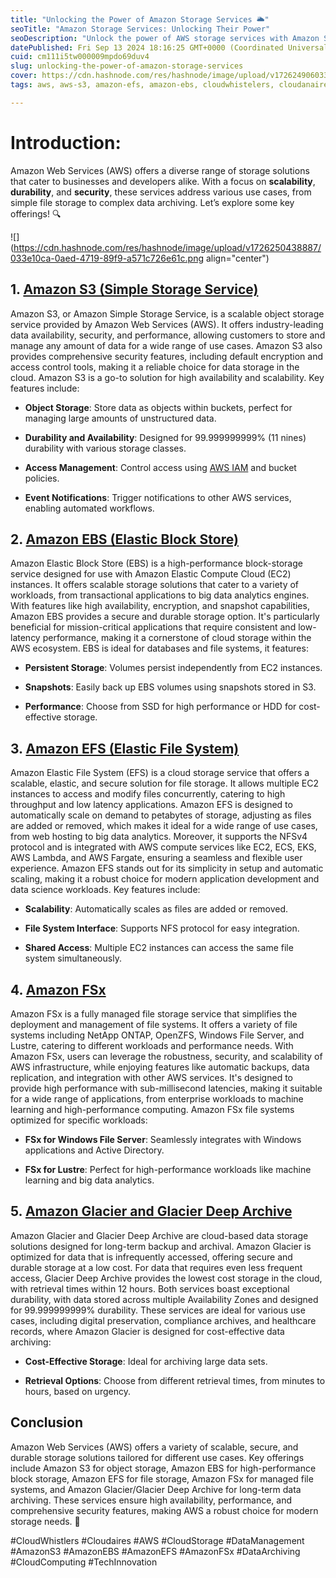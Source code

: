```yaml
---
title: "Unlocking the Power of Amazon Storage Services 🌥️"
seoTitle: "Amazon Storage Services: Unlocking Their Power"
seoDescription: "Unlock the power of AWS storage services with Amazon S3, EBS, EFS, FSx, and Glacier for scalable, secure, and durable data management"
datePublished: Fri Sep 13 2024 18:16:25 GMT+0000 (Coordinated Universal Time)
cuid: cm111i5tw000009mpdo69duv4
slug: unlocking-the-power-of-amazon-storage-services
cover: https://cdn.hashnode.com/res/hashnode/image/upload/v1726249060335/0c2427f0-2d71-4942-b420-a810adb62e49.jpeg
tags: aws, aws-s3, amazon-efs, amazon-ebs, cloudwhistelers, cloudanaire

---
```


# Introduction:

Amazon Web Services (AWS) offers a diverse range of storage solutions that cater to businesses and developers alike. With a focus on **scalability**, **durability**, and **security**, these services address various use cases, from simple file storage to complex data archiving. Let’s explore some key offerings! 🔍

![](https://cdn.hashnode.com/res/hashnode/image/upload/v1726250438887/033e10ca-0aed-4719-89f9-a571c726e61c.png align="center")

## 1\. [Amazon S3 (Simple Storage Service)](https://aws.amazon.com/s3/)

Amazon S3, or Amazon Simple Storage Service, is a scalable object storage service provided by Amazon Web Services (AWS). It offers industry-leading data availability, security, and performance, allowing customers to store and manage any amount of data for a wide range of use cases. Amazon S3 also provides comprehensive security features, including default encryption and access control tools, making it a reliable choice for data storage in the cloud. Amazon S3 is a go-to solution for high availability and scalability. Key features include:

* **Object Storage**: Store data as objects within buckets, perfect for managing large amounts of unstructured data.
    
* **Durability and Availability**: Designed for 99.999999999% (11 nines) durability with various storage classes.
    
* **Access Management**: Control access using [AWS IAM](https://aws.amazon.com/iam/) and bucket policies.
    
* **Event Notifications**: Trigger notifications to other AWS services, enabling automated workflows.
    

## 2\. [Amazon EBS (Elastic Block Store)](https://aws.amazon.com/ebs/)

Amazon Elastic Block Store (EBS) is a high-performance block-storage service designed for use with Amazon Elastic Compute Cloud (EC2) instances. It offers scalable storage solutions that cater to a variety of workloads, from transactional applications to big data analytics engines. With features like high availability, encryption, and snapshot capabilities, Amazon EBS provides a secure and durable storage option. It's particularly beneficial for mission-critical applications that require consistent and low-latency performance, making it a cornerstone of cloud storage within the AWS ecosystem. EBS is ideal for databases and file systems, it features:

* **Persistent Storage**: Volumes persist independently from EC2 instances.
    
* **Snapshots**: Easily back up EBS volumes using snapshots stored in S3.
    
* **Performance**: Choose from SSD for high performance or HDD for cost-effective storage.
    

## 3\. [Amazon EFS (Elastic File System)](https://aws.amazon.com/efs/)

Amazon Elastic File System (EFS) is a cloud storage service that offers a scalable, elastic, and secure solution for file storage. It allows multiple EC2 instances to access and modify files concurrently, catering to high throughput and low latency applications. Amazon EFS is designed to automatically scale on demand to petabytes of storage, adjusting as files are added or removed, which makes it ideal for a wide range of use cases, from web hosting to big data analytics. Moreover, it supports the NFSv4 protocol and is integrated with AWS compute services like EC2, ECS, EKS, AWS Lambda, and AWS Fargate, ensuring a seamless and flexible user experience. Amazon EFS stands out for its simplicity in setup and automatic scaling, making it a robust choice for modern application development and data science workloads. Key features include:

* **Scalability**: Automatically scales as files are added or removed.
    
* **File System Interface**: Supports NFS protocol for easy integration.
    
* **Shared Access**: Multiple EC2 instances can access the same file system simultaneously.
    

## 4\. [Amazon FSx](https://aws.amazon.com/fsx/)

Amazon FSx is a fully managed file storage service that simplifies the deployment and management of file systems. It offers a variety of file systems including NetApp ONTAP, OpenZFS, Windows File Server, and Lustre, catering to different workloads and performance needs. With Amazon FSx, users can leverage the robustness, security, and scalability of AWS infrastructure, while enjoying features like automatic backups, data replication, and integration with other AWS services. It's designed to provide high performance with sub-millisecond latencies, making it suitable for a wide range of applications, from enterprise workloads to machine learning and high-performance computing. Amazon FSx file systems optimized for specific workloads:

* **FSx for Windows File Server**: Seamlessly integrates with Windows applications and Active Directory.
    
* **FSx for Lustre**: Perfect for high-performance workloads like machine learning and big data analytics.
    

## 5\. [Amazon Glacier and Glacier Deep Archive](https://aws.amazon.com/glacier/)

Amazon Glacier and Glacier Deep Archive are cloud-based data storage solutions designed for long-term backup and archival. Amazon Glacier is optimized for data that is infrequently accessed, offering secure and durable storage at a low cost. For data that requires even less frequent access, Glacier Deep Archive provides the lowest cost storage in the cloud, with retrieval times within 12 hours. Both services boast exceptional durability, with data stored across multiple Availability Zones and designed for 99.999999999% durability. These services are ideal for various use cases, including digital preservation, compliance archives, and healthcare records, where Amazon Glacier is designed for cost-effective data archiving:

* **Cost-Effective Storage**: Ideal for archiving large data sets.
    
* **Retrieval Options**: Choose from different retrieval times, from minutes to hours, based on urgency.
    

## Conclusion

Amazon Web Services (AWS) offers a variety of scalable, secure, and durable storage solutions tailored for different use cases. Key offerings include Amazon S3 for object storage, Amazon EBS for high-performance block storage, Amazon EFS for file storage, Amazon FSx for managed file systems, and Amazon Glacier/Glacier Deep Archive for long-term data archiving. These services ensure high availability, performance, and comprehensive security features, making AWS a robust choice for modern storage needs. 🌟

#CloudWhistlers #Cloudaires #AWS #CloudStorage #DataManagement #AmazonS3 #AmazonEBS #AmazonEFS #AmazonFSx #DataArchiving #CloudComputing #TechInnovation